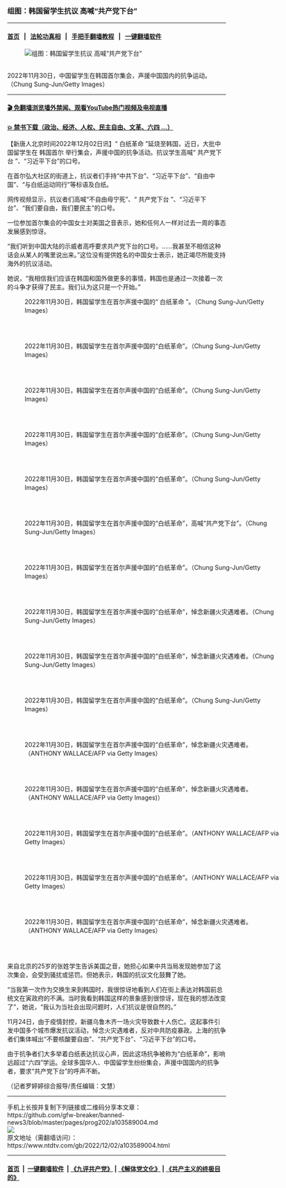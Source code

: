 ### 组图：韩国留学生抗议 高喊“共产党下台”
------------------------

#### [首页](https://github.com/gfw-breaker/banned-news3/blob/master/README.md) &nbsp;&nbsp;|&nbsp;&nbsp; [法轮功真相](https://github.com/begood0513/basic/blob/master/README.md)  &nbsp;&nbsp;|&nbsp;&nbsp; [手把手翻墙教程](https://github.com/gfw-breaker/guides/wiki)  &nbsp;&nbsp;|&nbsp;&nbsp; [一键翻墙软件](https://github.com/gfw-breaker/nogfw/blob/master/README.md)  



<div><div class="featured_image">
 <figure>
  <img alt="组图：韩国留学生抗议 高喊“共产党下台”" src="https://i.ntdtv.com/assets/uploads/2022/12/GettyImages-1445712159-800x450.jpg"/>
 </figure><br/>
 <span class="caption">
  2022年11月30日，中国留学生在韩国首尔集会，声援中国国内的抗争运动。（Chung Sung-Jun/Getty Images）
 </span>
</div>
</div><hr/>

#### [ 🎬  免翻墙浏览墙外禁闻、观看YouTube热门视频及电视直播](https://github.com/gfw-breaker/HelloWorld)

#### [ 💥  禁书下载（政治、经济、人权、民主自由、文革、六四 ...）](https://github.com/gfw-breaker/books/blob/master/README.md)

<div><div class="post_content" itemprop="articleBody">
 <p>
  【新唐人北京时间2022年12月02日讯】“
  <ok href="https://www.ntdtv.com/gb/白纸革命.htm">
   白纸革命
  </ok>
  ”延烧至韩国，近日，大批中国留学生在
  <ok href="https://www.ntdtv.com/gb/韩国首尔.htm">
   韩国首尔
  </ok>
  举行集会，声援中国的抗争活动。抗议学生高喊“
  <ok href="https://www.ntdtv.com/gb/共产党下台.htm">
   共产党下台
  </ok>
  ”、“习近平下台”的口号。
 </p>
 <p>
  在首尔弘大社区的街道上，抗议者们手持“中共下台”、“习近平下台”、“自由中国”、“与白纸运动同行”等标语及白纸。
 </p>
 <p>
  网传视频显示，抗议者们高喊“不自由毋宁死”、“
  <ok href="https://www.ntdtv.com/gb/共产党下台.htm">
   共产党下台
  </ok>
  ”、“习近平下台”、“我们要自由，我们要民主”的口号。
 </p>
 <p>
 </p>
 <p>
 </p>
 <p>
 </p>
 <p>
  <p>
   一位参加首尔集会的中国女士对美国之音表示，她和任何人一样对过去一周的事态发展感到惊讶。
  </p>
  <p>
   “我们听到中国大陆的示威者高呼要求共产党下台的口号。……我甚至不相信这种话会从某人的嘴里说出来。”这位没有提供姓名的中国女士表示，她正竭尽所能支持海外的抗议活动。
  </p>
  <p>
   她说，“我相信我们应该在韩国和国外做更多的事情，韩国也是通过一次接着一次的斗争才获得了民主。我们认为这只是一个开始。”
  </p>
  <figure class="wp-caption alignnone" id="attachment_103589006" style="width: 600px">
   <img alt="" class="size-medium wp-image-103589006" src="https://i.ntdtv.com/assets/uploads/2022/12/gettyimages-1445712178-612x612-600x400.jpg">
    <br/><figcaption class="wp-caption-text">
     2022年11月30日，韩国留学生在首尔声援中国的“
     <ok href="https://www.ntdtv.com/gb/白纸革命.htm">
      白纸革命
     </ok>
     ”。（Chung Sung-Jun/Getty Images）
    </figcaption><br/>
   </img>
  </figure><br/>
  <figure class="wp-caption alignnone" id="attachment_103589007" style="width: 600px">
   <img alt="" class="size-medium wp-image-103589007" src="https://i.ntdtv.com/assets/uploads/2022/12/gettyimages-1445712175-612x612-600x400.jpg">
    <br/><figcaption class="wp-caption-text">
     2022年11月30日，韩国留学生在首尔声援中国的“白纸革命”。（Chung Sung-Jun/Getty Images）
    </figcaption><br/>
   </img>
  </figure><br/>
  <figure class="wp-caption alignnone" id="attachment_103589008" style="width: 600px">
   <img alt="" class="size-medium wp-image-103589008" src="https://i.ntdtv.com/assets/uploads/2022/12/gettyimages-1445712161-612x612-600x400.jpg"/>
   <br/><figcaption class="wp-caption-text">
    2022年11月30日，韩国留学生在首尔声援中国的“白纸革命”。（Chung Sung-Jun/Getty Images）
   </figcaption><br/>
  </figure><br/>
  <figure class="wp-caption alignnone" id="attachment_103589009" style="width: 600px">
   <img alt="" class="size-medium wp-image-103589009" src="https://i.ntdtv.com/assets/uploads/2022/12/GettyImages-1445712159-1-600x338.jpg"/>
   <br/><figcaption class="wp-caption-text">
    2022年11月30日，韩国留学生在首尔声援中国的“白纸革命”。（Chung Sung-Jun/Getty Images）
   </figcaption><br/>
  </figure><br/>
  <figure class="wp-caption alignnone" id="attachment_103589010" style="width: 600px">
   <img alt="" class="size-medium wp-image-103589010" src="https://i.ntdtv.com/assets/uploads/2022/12/gettyimages-1445712135-612x612-600x400.jpg"/>
   <br/><figcaption class="wp-caption-text">
    2022年11月30日，韩国留学生在首尔声援中国的“白纸革命”。（Chung Sung-Jun/Getty Images）
   </figcaption><br/>
  </figure><br/>
  <figure class="wp-caption alignnone" id="attachment_103589011" style="width: 600px">
   <img alt="" class="size-medium wp-image-103589011" src="https://i.ntdtv.com/assets/uploads/2022/12/gettyimages-1445712127-612x612-600x400.jpg"/>
   <br/><figcaption class="wp-caption-text">
    2022年11月30日，韩国留学生在首尔声援中国的“白纸革命”，高喊“共产党下台”。（Chung Sung-Jun/Getty Images）
   </figcaption><br/>
  </figure><br/>
  <figure class="wp-caption alignnone" id="attachment_103589012" style="width: 600px">
   <img alt="" class="size-medium wp-image-103589012" src="https://i.ntdtv.com/assets/uploads/2022/12/gettyimages-1445712094-612x612-600x400.jpg"/>
   <br/><figcaption class="wp-caption-text">
    2022年11月30日，韩国留学生在首尔声援中国的“白纸革命”。（Chung Sung-Jun/Getty Images）
   </figcaption><br/>
  </figure><br/>
  <figure class="wp-caption alignnone" id="attachment_103589013" style="width: 600px">
   <img alt="" class="size-medium wp-image-103589013" src="https://i.ntdtv.com/assets/uploads/2022/12/gettyimages-1445712084-612x612-600x400.jpg"/>
   <br/><figcaption class="wp-caption-text">
    2022年11月30日，韩国留学生在首尔声援中国的“白纸革命”，悼念新疆火灾遇难者。（Chung Sung-Jun/Getty Images）
   </figcaption><br/>
  </figure><br/>
  <figure class="wp-caption alignnone" id="attachment_103589014" style="width: 600px">
   <img alt="" class="size-medium wp-image-103589014" src="https://i.ntdtv.com/assets/uploads/2022/12/gettyimages-1445712081-612x612-600x400.jpg"/>
   <br/><figcaption class="wp-caption-text">
    2022年11月30日，韩国留学生在首尔声援中国的“白纸革命”，悼念新疆火灾遇难者。（Chung Sung-Jun/Getty Images）
   </figcaption><br/>
  </figure><br/>
  <figure class="wp-caption alignnone" id="attachment_103589015" style="width: 600px">
   <img alt="" class="size-medium wp-image-103589015" src="https://i.ntdtv.com/assets/uploads/2022/12/gettyimages-1445712034-612x612-600x400.jpg"/>
   <br/><figcaption class="wp-caption-text">
    2022年11月30日，韩国留学生在首尔声援中国的“白纸革命”。（Chung Sung-Jun/Getty Images）
   </figcaption><br/>
  </figure><br/>
  <figure class="wp-caption alignnone" id="attachment_103589016" style="width: 600px">
   <img alt="" class="size-medium wp-image-103589016" src="https://i.ntdtv.com/assets/uploads/2022/12/gettyimages-1245235618-612x612-600x400.jpg"/>
   <br/><figcaption class="wp-caption-text">
    2022年11月30日，韩国留学生在首尔声援中国的“白纸革命”，悼念新疆火灾遇难者。（ANTHONY WALLACE/AFP via Getty Images）
   </figcaption><br/>
  </figure><br/>
  <figure class="wp-caption alignnone" id="attachment_103589017" style="width: 600px">
   <img alt="" class="size-medium wp-image-103589017" src="https://i.ntdtv.com/assets/uploads/2022/12/gettyimages-1245235526-612x612-600x400.jpg"/>
   <br/><figcaption class="wp-caption-text">
    2022年11月30日，韩国留学生在首尔声援中国的“白纸革命”，悼念新疆火灾遇难者。（ANTHONY WALLACE/AFP via Getty Images)）
   </figcaption><br/>
  </figure><br/>
  <figure class="wp-caption alignnone" id="attachment_103589018" style="width: 600px">
   <img alt="" class="size-medium wp-image-103589018" src="https://i.ntdtv.com/assets/uploads/2022/12/gettyimages-1245235468-612x612-600x400.jpg"/>
   <br/><figcaption class="wp-caption-text">
    2022年11月30日，韩国留学生在首尔声援中国的“白纸革命”。（ANTHONY WALLACE/AFP via Getty Images）
   </figcaption><br/>
  </figure><br/>
  <figure class="wp-caption alignnone" id="attachment_103589019" style="width: 600px">
   <img alt="" class="size-medium wp-image-103589019" src="https://i.ntdtv.com/assets/uploads/2022/12/gettyimages-1245234927-612x612-600x400.jpg"/>
   <br/><figcaption class="wp-caption-text">
    2022年11月30日，韩国留学生在首尔声援中国的“白纸革命”。（ANTHONY WALLACE/AFP via Getty Images）
   </figcaption><br/>
  </figure><br/>
  <figure class="wp-caption alignnone" id="attachment_103589020" style="width: 600px">
   <img alt="" class="size-medium wp-image-103589020" src="https://i.ntdtv.com/assets/uploads/2022/12/id13876864-adf539f0219d6079322aa043f1f520f9@1200x1200-1-600x400.jpeg"/>
   <br/><figcaption class="wp-caption-text">
    2022年11月30日，韩国留学生在首尔声援中国的“白纸革命”，悼念新疆火灾遇难者。（ANTHONY WALLACE/AFP via Getty Images）
   </figcaption><br/>
  </figure><br/>
  <p>
   来自北京的25岁的张姓学生告诉美国之音，她担心如果中共当局发现她参加了这次集会，会受到骚扰或惩罚。但她表示，韩国的抗议文化鼓舞了她。
  </p>
  <p>
   “当我第一次作为交换生来到韩国时，我很惊讶地看到人们在街上表达对韩国前总统文在寅政府的不满。当时我看到韩国这样的景象感到很惊讶，现在我的想法改变了”，她说，“我认为当社会出现问题时，人们抗议是很自然的。”
  </p>
  <p>
   11月24日，由于疫情封控，新疆乌鲁木齐一场火灾导致数十人伤亡。这起事件引发中国多个城市爆发抗议活动，悼念火灾遇难者，反对中共防疫暴政。上海的抗争者们集体喊出“不要核酸要自由”、“共产党下台”、“习近平下台”的口号。
  </p>
  <p>
   由于抗争者们大多举着白纸表达抗议心声，因此这场抗争被称为“白纸革命”，影响远超过“六四”学运。全球多国华人、中国留学生纷纷集会，声援中国国内的抗争者，要求“共产党下台”的呼声不断。
  </p>
  <p>
   （记者罗婷婷综合报导/责任编辑：文慧）
  </p>
  <div class="single_ad">
  </div>
 </p>
</div>
</div>
<hr/>
手机上长按并复制下列链接或二维码分享本文章：<br/>
https://github.com/gfw-breaker/banned-news3/blob/master/pages/prog202/a103589004.md <br/>
<a href='https://github.com/gfw-breaker/banned-news3/blob/master/pages/prog202/a103589004.md'><img src='https://github.com/gfw-breaker/banned-news3/blob/master/pages/prog202/a103589004.md.png'/></a> <br/>
原文地址（需翻墙访问）：https://www.ntdtv.com/gb/2022/12/02/a103589004.html


------------------------
#### [首页](https://github.com/gfw-breaker/banned-news3/blob/master/README.md) &nbsp;|&nbsp; [一键翻墙软件](https://github.com/gfw-breaker/nogfw/blob/master/README.md) &nbsp;| [《九评共产党》](https://github.com/gfw-breaker/9ping.md/blob/master/README.md#九评之一评共产党是什么) | [《解体党文化》](https://github.com/gfw-breaker/jtdwh.md/blob/master/README.md) | [《共产主义的终极目的》](https://github.com/gfw-breaker/gczydzjmd.md/blob/master/README.md)


<img src='http://gfw-breaker.win/banned-news3/pages/prog202/a103589004.md' width='0px' height='0px'/>
